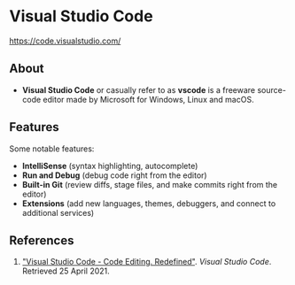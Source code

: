 # Visual Studio Code

https://code.visualstudio.com/

## About
- **Visual Studio Code** or casually refer to as **vscode** is a freeware source-code editor made by Microsoft for Windows, Linux and macOS.

## Features
Some notable features:
- **IntelliSense** (syntax highlighting, autocomplete)
- **Run and Debug** (debug code right from the editor)
- **Built-in Git** (review diffs, stage files, and make commits right from the editor)
- **Extensions** (add new languages, themes, debuggers, and connect to additional services)

## References
1. ["Visual Studio Code - Code Editing. Redefined"](https://code.visualstudio.com/). *Visual Studio Code*. Retrieved 25 April 2021.
